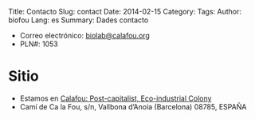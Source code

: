 Title: Contacto
Slug: contact
Date: 2014-02-15
Category: 
Tags: 
Author: biofou
Lang: es
Summary: Dades contacto

 * Correo electrónico: biolab@calafou.org
 * PLN#:  1053

# Sitio

 * Estamos en [Calafou: Post-capitalist, Eco-industrial Colony](http://calafou.org/)
 * Camí de Ca la Fou, s/n, Vallbona d’Anoia (Barcelona) 08785, ESPAÑA



